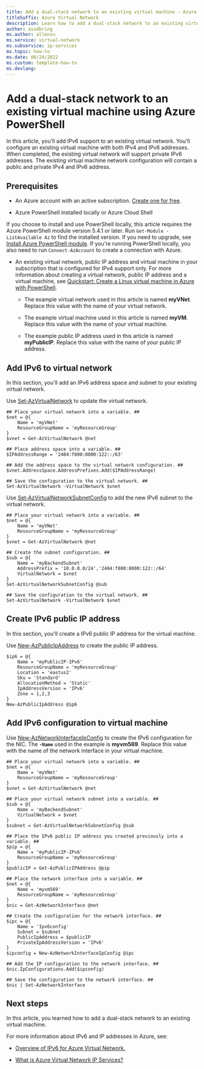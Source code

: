 ```yaml
---
title: Add a dual-stack network to an existing virtual machine - Azure PowerShell
titleSuffix: Azure Virtual Network
description: Learn how to add a dual-stack network to an existing virtual machine using Azure PowerShell.
author: asudbring
ms.author: allensu
ms.service: virtual-network
ms.subservice: ip-services
ms.topic: how-to
ms.date: 08/24/2022
ms.custom: template-how-to
ms.devlang:
---
```


# Add a dual-stack network to an existing virtual machine using Azure PowerShell

In this article, you'll add IPv6 support to an existing virtual network. You'll configure an existing virtual machine with both IPv4 and IPv6 addresses. When completed, the existing virtual network will support private IPv6 addresses. The existing virtual machine network configuration will contain a public and private IPv4 and IPv6 address. 

## Prerequisites

- An Azure account with an active subscription. [Create one for free](https://azure.microsoft.com/free/?ref=microsoft.com&utm_source=microsoft.com&utm_medium=docs&utm_campaign=visualstudio).

- Azure PowerShell installed locally or Azure Cloud Shell

If you choose to install and use PowerShell locally, this article requires the Azure PowerShell module version 5.4.1 or later. Run `Get-Module -ListAvailable Az` to find the installed version. If you need to upgrade, see [Install Azure PowerShell module](/powershell/azure/install-Az-ps). If you're running PowerShell locally, you also need to run `Connect-AzAccount` to create a connection with Azure.

- An existing virtual network, public IP address and virtual machine in your subscription that is configured for IPv4 support only. For more information about creating a virtual network, public IP address and a virtual machine, see [Quickstart: Create a Linux virtual machine in Azure with PowerShell](../../virtual-machines/linux/quick-create-powershell.md).

    - The example virtual network used in this article is named **myVNet**. Replace this value with the name of your virtual network.
    
    - The example virtual machine used in this article is named **myVM**. Replace this value with the name of your virtual machine.
    
    - The example public IP address used in this article is named **myPublicIP**. Replace this value with the name of your public IP address.

## Add IPv6 to virtual network

In this section, you'll add an IPv6 address space and subnet to your existing virtual network.

Use [Set-AzVirtualNetwork](/powershell/module/az.network/set-azvirtualnetwork) to update the virtual network.

```azurepowershell-interactive
## Place your virtual network into a variable. ##
$net = @{
    Name = 'myVNet'
    ResourceGroupName = 'myResourceGroup'
}
$vnet = Get-AzVirtualNetwork @net

## Place address space into a variable. ##
$IPAddressRange = '2404:f800:8000:122::/63'

## Add the address space to the virtual network configuration. ##
$vnet.AddressSpace.AddressPrefixes.Add($IPAddressRange)

## Save the configuration to the virtual network. ##
Set-AzVirtualNetwork -VirtualNetwork $vnet
```

Use [Set-AzVirtualNetworkSubnetConfig](/powershell/module/az.network/set-azvirtualnetworksubnetconfig) to add the new IPv6 subnet to the virtual network.

```azurepowershell-interactive
## Place your virtual network into a variable. ##
$net = @{
    Name = 'myVNet'
    ResourceGroupName = 'myResourceGroup'
}
$vnet = Get-AzVirtualNetwork @net

## Create the subnet configuration. ##
$sub = @{
    Name = 'myBackendSubnet'
    AddressPrefix = '10.0.0.0/24','2404:f800:8000:122::/64'
    VirtualNetwork = $vnet
}
Set-AzVirtualNetworkSubnetConfig @sub

## Save the configuration to the virtual network. ##
Set-AzVirtualNetwork -VirtualNetwork $vnet
```

## Create IPv6 public IP address

In this section, you'll create a IPv6 public IP address for the virtual machine.

Use [New-AzPublicIpAddress](/powershell/module/az.network/new-azpublicipaddress) to create the public IP address.

```azurepowershell-interactive
$ip6 = @{
    Name = 'myPublicIP-IPv6'
    ResourceGroupName = 'myResourceGroup'
    Location = 'eastus2'
    Sku = 'Standard'
    AllocationMethod = 'Static'
    IpAddressVersion = 'IPv6'
    Zone = 1,2,3
}
New-AzPublicIpAddress @ip6
```
## Add IPv6 configuration to virtual machine

Use [New-AzNetworkInterfaceIpConfig](/powershell/module/az.network/new-aznetworkinterfaceipconfig) to create the IPv6 configuration for the NIC. The **`-Name`** used in the example is **myvm569**. Replace this value with the name of the network interface in your virtual machine.

```azurepowershell-interactive
## Place your virtual network into a variable. ##
$net = @{
    Name = 'myVNet'
    ResourceGroupName = 'myResourceGroup'
}
$vnet = Get-AzVirtualNetwork @net

## Place your virtual network subnet into a variable. ##
$sub = @{
    Name = 'myBackendSubnet'
    VirtualNetwork = $vnet
}
$subnet = Get-AzVirtualNetworkSubnetConfig @sub

## Place the IPv6 public IP address you created previously into a variable. ##
$pip = @{
    Name = 'myPublicIP-IPv6'
    ResourceGroupName = 'myResourceGroup'
}
$publicIP = Get-AzPublicIPAddress @pip

## Place the network interface into a variable. ##
$net = @{
    Name = 'myvm569'
    ResourceGroupName = 'myResourceGroup'
}
$nic = Get-AzNetworkInterface @net

## Create the configuration for the network interface. ##
$ipc = @{
    Name = 'Ipv6config'
    Subnet = $subnet
    PublicIpAddress = $publicIP
    PrivateIpAddressVersion = 'IPv6'
}
$ipconfig = New-AzNetworkInterfaceIpConfig @ipc

## Add the IP configuration to the network interface. ##
$nic.IpConfigurations.Add($ipconfig)

## Save the configuration to the network interface. ##
$nic | Set-AzNetworkInterface
```

## Next steps

In this article, you learned how to add a dual-stack network to an existing virtual machine.

For more information about IPv6 and IP addresses in Azure, see:

- [Overview of IPv6 for Azure Virtual Network.](ipv6-overview.md)

- [What is Azure Virtual Network IP Services?](ip-services-overview.md)